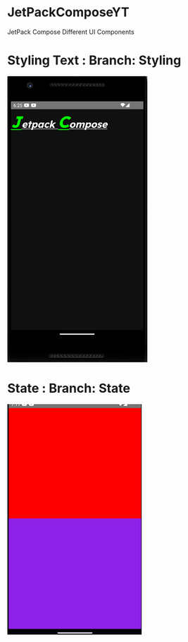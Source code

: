 # JetPackComposeYT
JetPack Compose Different  UI Components 


# Styling Text : Branch: Styling

<img src='screenshots/StylingText.png?raw=true' title='Styling Text' width='' alt='Styling Text' />

# State  : Branch: State

<img src='screenshots/State.png?raw=true' title='State' width='' alt='State' />

